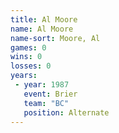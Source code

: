 ```yaml
---
title: Al Moore
name: Al Moore
name-sort: Moore, Al
games: 0
wins: 0
losses: 0
years:
 - year: 1987
   event: Brier
   team: "BC"
   position: Alternate
---
```

